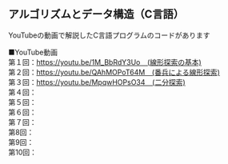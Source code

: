 ## アルゴリズムとデータ構造（C言語）
YouTubeの動画で解説したC言語プログラムのコードがあります

■YouTube動画<br>
第１回：https://youtu.be/1M_BbRdY3Uo　(線形探索の基本)<br>
第２回：https://youtu.be/QAhMOPoT64M　(番兵による線形探索)<br>
第３回：https://youtu.be/MpqwHOPsO34　(二分探索)<br>
第４回：<br>
第５回：<br>
第６回：<br>
第７回：<br>
第8回：<br>
第9回：<br>
第10回：<br>


